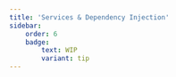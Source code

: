 ```yaml
---
title: 'Services & Dependency Injection'
sidebar:
    order: 6
    badge:
        text: WIP
        variant: tip
---
```

